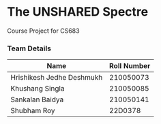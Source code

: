 # The UNSHARED Spectre

Course Project for CS683

### Team Details

| Name | Roll Number |
| --- | --- |
| Hrishikesh Jedhe Deshmukh | 210050073 |
| Khushang Singla | 210050085 |
| Sankalan Baidya | 210050141 |
| Shubham Roy | 22D0378 |

